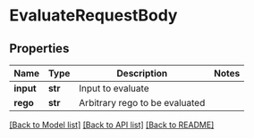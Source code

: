 # EvaluateRequestBody

## Properties
Name | Type | Description | Notes
------------ | ------------- | ------------- | -------------
**input** | **str** | Input to evaluate | 
**rego** | **str** | Arbitrary rego to be evaluated | 

[[Back to Model list]](../README.md#documentation-for-models) [[Back to API list]](../README.md#documentation-for-api-endpoints) [[Back to README]](../README.md)

